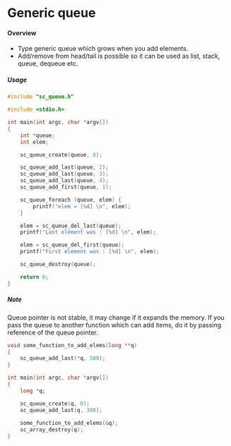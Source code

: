 # Generic queue

#### Overview

- Type generic queue which grows when you add elements.
- Add/remove from head/tail is possible so it can be used as list, stack,  
  queue, dequeue etc.


##### Usage


```c
#include "sc_queue.h"

#include <stdio.h>

int main(int argc, char *argv[])
{
    int *queue;
    int elem;

    sc_queue_create(queue, 0);

    sc_queue_add_last(queue, 2);
    sc_queue_add_last(queue, 3);
    sc_queue_add_last(queue, 4);
    sc_queue_add_first(queue, 1);

    sc_queue_foreach (queue, elem) {
        printf("elem = [%d] \n", elem);
    }

    elem = sc_queue_del_last(queue);
    printf("Last element was : [%d] \n", elem);

    elem = sc_queue_del_first(queue);
    printf("First element was : [%d] \n", elem);

    sc_queue_destroy(queue);

    return 0;
}
```

##### Note

Queue pointer is not stable, it may change if it expands the memory. If you  
pass the queue to another function which can add items, do it by passing  
reference of the queue pointer.

```c
void some_function_to_add_elems(long **q)
{
    sc_queue_add_last(*q, 500);
}

int main(int argc, char *argv[])
{
    long *q;

    sc_queue_create(q, 0);
    sc_queue_add_last(q, 300);
    
    some_function_to_add_elems(&q);
    sc_array_destroy(q);
}
```